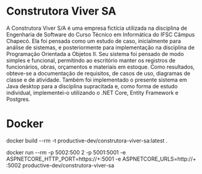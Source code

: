 # Construtora Viver SA

A Construtora Viver S/A é uma empresa fictícia utilizada na disciplina de Engenharia de Software do Curso Técnico em Informática do IFSC Câmpus Chapecó. Ela foi pensada como um estudo de caso, inicialmente para análise de sistemas, e posteriormente para implementação na disciplina de Programação Orientada a Objetos II. Seu sistema foi pensado de modo simples e funcional, permitindo ao escritório manter os registros de funcionários, obras, orçamentos e materiais em estoque. Como resultados, obteve-se a documentação de requisitos, de casos de uso, diagramas de classe e de atividade. Também foi implementado o presente sistema em Java desktop para a disciplina supracitada e, como forma de estudo individual, implementei-o utilizando o .NET Core, Entity Framework e Postgres.

# Docker
docker build --rm -t productive-dev/construtora-viver-sa:latest .

docker run --rm -p 5002:500
2 -p 5001:5001 -e ASPNETCORE_HTTP_PORT=https://+:5001 -e ASPNETCORE_URLS=http://+
:5002 productive-dev/construtora-viver-sa